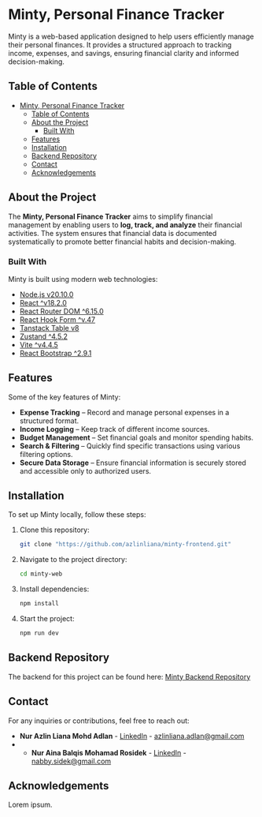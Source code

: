 # Minty, Personal Finance Tracker

Minty is a web-based application designed to help users efficiently manage their personal finances. It provides a structured approach to tracking income, expenses, and savings, ensuring financial clarity and informed decision-making.

## Table of Contents

- [Minty, Personal Finance Tracker](#minty-personal-finance-tracker)
  - [Table of Contents](#table-of-contents)
  - [About the Project](#about-the-project)
    - [Built With](#built-with)
  - [Features](#features)
  - [Installation](#installation)
  - [Backend Repository](#backend-repository)
  - [Contact](#contact)
  - [Acknowledgements](#acknowledgements)

## About the Project

The **Minty, Personal Finance Tracker** aims to simplify financial management by enabling users to **log, track, and analyze** their financial activities. The system ensures that financial data is documented systematically to promote better financial habits and decision-making.

### Built With

Minty is built using modern web technologies:

- [Node.js v20.10.0](https://nodejs.org/en)
- [React ^v18.2.0](https://react.dev/)
- [React Router DOM ^6.15.0](https://reactrouter.com/en/main)
- [React Hook Form ^v.47](https://reacthookform.com/)
- [Tanstack Table v8](https://tanstack.com/table/latest)
- [Zustand ^4.5.2](https://zustand.docs.pmnd.rs/)
- [Vite ^v4.4.5](https://vitejs.dev/)
- [React Bootstrap ^2.9.1](https://react-bootstrap.netlify.app/)

## Features

Some of the key features of Minty:

- **Expense Tracking** – Record and manage personal expenses in a structured format.
- **Income Logging** – Keep track of different income sources.
- **Budget Management** – Set financial goals and monitor spending habits.
- **Search & Filtering** – Quickly find specific transactions using various filtering options.
- **Secure Data Storage** – Ensure financial information is securely stored and accessible only to authorized users.

## Installation

To set up Minty locally, follow these steps:

1. Clone this repository:
   ```bash
   git clone "https://github.com/azlinliana/minty-frontend.git"
   ```

2. Navigate to the project directory:
   ```bash
   cd minty-web
   ```

3. Install dependencies:
   ```sh
   npm install
   ```

4. Start the project:
   ```sh
   npm run dev
   ```

## Backend Repository

The backend for this project can be found here: [Minty Backend Repository](https://github.com/azlinliana)

## Contact

For any inquiries or contributions, feel free to reach out:

- **Nur Azlin Liana Mohd Adlan** - [LinkedIn](https://github.com/azlinliana) - azlinliana.adlan@gmail.com
- - **Nur Aina Balqis Mohamad Rosidek** - [LinkedIn](www.linkedin.com/in/nabbysidek) - nabby.sidek@gmail.com

## Acknowledgements

Lorem ipsum.

